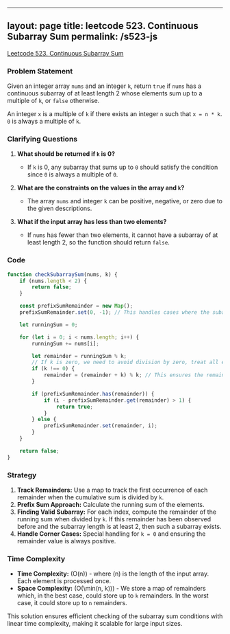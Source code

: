 
---
layout: page
title: leetcode 523. Continuous Subarray Sum
permalink: /s523-js
---
[Leetcode 523. Continuous Subarray Sum](https://algoadvance.github.io/algoadvance/l523)
### Problem Statement

Given an integer array `nums` and an integer `k`, return `true` if `nums` has a continuous subarray of at least length 2 whose elements sum up to a multiple of `k`, or `false` otherwise.

An integer `x` is a multiple of `k` if there exists an integer `n` such that `x = n * k`. `0` is always a multiple of `k`.

### Clarifying Questions

1. **What should be returned if `k` is 0?**
   - If `k` is 0, any subarray that sums up to `0` should satisfy the condition since `0` is always a multiple of `0`.

2. **What are the constraints on the values in the array and `k`?**
   - The array `nums` and integer `k` can be positive, negative, or zero due to the given descriptions.

3. **What if the input array has less than two elements?**
   - If `nums` has fewer than two elements, it cannot have a subarray of at least length 2, so the function should return `false`.

### Code

```javascript
function checkSubarraySum(nums, k) {
    if (nums.length < 2) {
        return false;
    }

    const prefixSumRemainder = new Map();
    prefixSumRemainder.set(0, -1); // This handles cases where the subarray starts from index 0

    let runningSum = 0;

    for (let i = 0; i < nums.length; i++) {
        runningSum += nums[i];

        let remainder = runningSum % k;
        // If k is zero, we need to avoid division by zero, treat all elements directly
        if (k !== 0) {
            remainder = (remainder + k) % k; // This ensures the remainder is positive
        }

        if (prefixSumRemainder.has(remainder)) {
            if (i - prefixSumRemainder.get(remainder) > 1) {
                return true;
            }
        } else {
            prefixSumRemainder.set(remainder, i);
        }
    }

    return false;
}
```

### Strategy

1. **Track Remainders:** Use a map to track the first occurrence of each remainder when the cumulative sum is divided by `k`.
2. **Prefix Sum Approach:** Calculate the running sum of the elements.
3. **Finding Valid Subarray:** For each index, compute the remainder of the running sum when divided by `k`. If this remainder has been observed before and the subarray length is at least 2, then such a subarray exists.
4. **Handle Corner Cases:** Special handling for `k = 0` and ensuring the remainder value is always positive.

### Time Complexity

- **Time Complexity:** \(O(n)\) - where \(n\) is the length of the input array. Each element is processed once.
- **Space Complexity:** \(O(\min(n, k))\) - We store a map of remainders which, in the best case, could store up to `k` remainders. In the worst case, it could store up to `n` remainders.

This solution ensures efficient checking of the subarray sum conditions with linear time complexity, making it scalable for large input sizes.